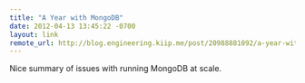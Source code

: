 ```yaml
--- 
title: "A Year with MongoDB"
date: 2012-04-13 13:45:22 -0700
layout: link
remote_url: http://blog.engineering.kiip.me/post/20988881092/a-year-with-mongodb
---
```

Nice summary of issues with running MongoDB at scale.
